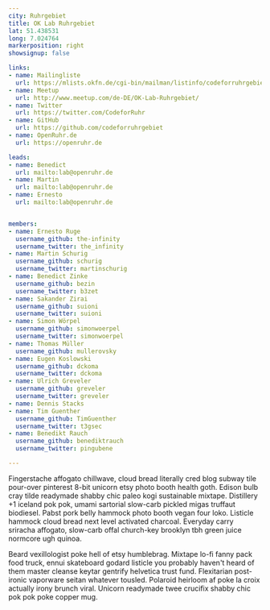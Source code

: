 ```yaml
---
city: Ruhrgebiet
title: OK Lab Ruhrgebiet
lat: 51.438531
long: 7.024764
markerposition: right
showsignup: false

links:
- name: Mailingliste
  url: https://mlists.okfn.de/cgi-bin/mailman/listinfo/codeforruhrgebiet
- name: Meetup
  url: http://www.meetup.com/de-DE/OK-Lab-Ruhrgebiet/
- name: Twitter
  url: https://twitter.com/CodeforRuhr
- name: GitHub
  url: https://github.com/codeforruhrgebiet
- name: OpenRuhr.de
  url: https://openruhr.de

leads:
- name: Benedict
  url: mailto:lab@openruhr.de
- name: Martin
  url: mailto:lab@openruhr.de
- name: Ernesto
  url: mailto:lab@openruhr.de


members:
- name: Ernesto Ruge
  username_github: the-infinity
  username_twitter: the_infinity
- name: Martin Schurig
  username_github: schurig
  username_twitter: martinschurig
- name: Benedict Zinke
  username_github: bezin
  username_twitter: b3zet
- name: Sakander Zirai
  username_github: suioni
  username_twitter: suioni
- name: Simon Wörpel
  username_github: simonwoerpel
  username_twitter: simonwoerpel
- name: Thomas Müller
  username_github: mullerovsky
- name: Eugen Koslowski
  username_github: dckoma
  username_twitter: dckoma
- name: Ulrich Greveler
  username_github: greveler
  username_twitter: greveler
- name: Dennis Stacks
- name: Tim Guenther
  username_github: TimGuenther
  username_twitter: t3gsec
- name: Benedikt Rauch
  username_github: benediktrauch
  username_twitter: pingubene

---
```


Fingerstache affogato chillwave, cloud bread literally cred blog subway tile pour-over pinterest 8-bit unicorn etsy photo booth health goth. Edison bulb cray tilde readymade shabby chic paleo kogi sustainable mixtape. Distillery +1 iceland pok pok, umami sartorial slow-carb pickled migas truffaut biodiesel. Pabst pork belly hammock photo booth vegan four loko. Listicle hammock cloud bread next level activated charcoal. Everyday carry sriracha affogato, slow-carb offal church-key brooklyn tbh green juice normcore ugh quinoa.

Beard vexillologist poke hell of etsy humblebrag. Mixtape lo-fi fanny pack food truck, ennui skateboard godard listicle you probably haven't heard of them master cleanse keytar gentrify helvetica trust fund. Flexitarian post-ironic vaporware seitan whatever tousled. Polaroid heirloom af poke la croix actually irony brunch viral. Unicorn readymade twee crucifix shabby chic pok pok poke copper mug.
